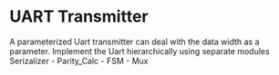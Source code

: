 # UART Transmitter
 A parameterized Uart transmitter can deal with the data width as a parameter.
 Implement the Uart hierarchically using separate modules
 Serizalizer - Parity_Calc - FSM - Mux
